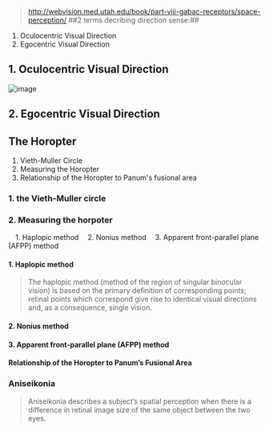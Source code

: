 > http://webvision.med.utah.edu/book/part-viii-gabac-receptors/space-perception/
##2 terms decribing direction sense:##
1. Oculocentric Visual Direction
2. Egocentric Visual Direction

## 1. Oculocentric Visual Direction
![image](hello-world/Perception/Space1.jpg)

## 2. Egocentric Visual Direction

## The Horopter
1. Vieth-Muller Circle
2. Measuring the Horopter
3. Relationship of the Horopter to Panum's fusional area

### 1. the Vieth-Muller circle

### 2. Measuring the horpoter
&ensp;&ensp;1. Haplopic method
&ensp;&ensp;2. Nonius method
&ensp;&ensp;3. Apparent front-parallel plane (AFPP) method

#### 1. Haplopic method
> The haplopic method (method of the region of singular binocular vision) is based on the primary definition of corresponding points; retinal points which correspond give rise to identical visual directions and, as a consequence, single vision.

#### 2. Nonius method
#### 3. Apparent front-parallel plane (AFPP) method

#### Relationship of the Horopter to Panum’s Fusional Area

### Aniseikonia
> Aniseikonia describes a subject’s spatial perception when there is a difference in retinal image size of the same object between the two eyes.
